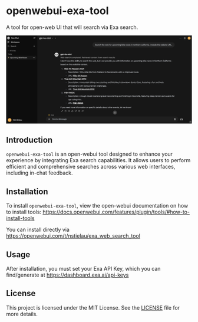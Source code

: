 # openwebui-exa-tool

A tool for open-web UI that will search via Exa search.

![Screenshot](./screenshot.png)

## Introduction

`openwebui-exa-tool` is an open-webui tool designed to enhance your experience by integrating Exa search capabilities.
It allows users to perform efficient and comprehensive searches across various web interfaces, including in-chat feedback.

## Installation

To install `openwebui-exa-tool`, view the open-webui documentation on how to install tools: https://docs.openwebui.com/features/plugin/tools/#how-to-install-tools

You can install directly via https://openwebui.com/t/nstielau/exa_web_search_tool

## Usage

After installation, you must set your Exa API Key, which you can find/generate at https://dashboard.exa.ai/api-keys


## License

This project is licensed under the MIT License. See the [LICENSE](LICENSE) file for more details.
